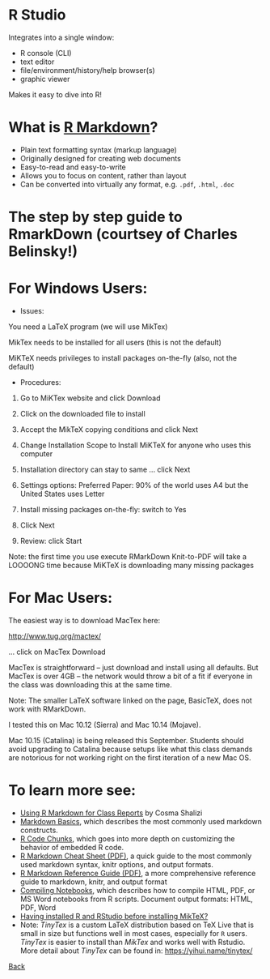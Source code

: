  # R Studio
 
   Integrates into a single window:
 -   R console (CLI)
 -  text editor
 -    file/environment/history/help browser(s)
 -    graphic viewer
 
  Makes it easy to dive into R!

# What is [R Markdown](http://rmarkdown.rstudio.com/)?

+  Plain text formatting syntax (markup language)
+ Originally designed for creating web documents
+  Easy-to-read and easy-to-write
+ Allows you to focus on content, rather than layout
+ Can be converted into virtually any format, e.g. `.pdf`, `.html`, `.doc`

# The step by step guide to RmarkDown (courtsey of Charles Belinsky!)

# For Windows Users:

+ Issues:

You need a LaTeX program (we will use MikTex)

MikTex needs to be installed for all users (this is not the default)

MiKTeX needs privileges to install packages on-the-fly (also, not the default)
 

+ Procedures:

1. Go to MiKTex website and click Download

2. Click on the downloaded file to install

3. Accept the MikTeX copying conditions and click Next

4. Change Installation Scope to Install MiKTeX for anyone who uses this computer

5. Installation directory can stay to same ... click Next

6. Settings options:
Preferred Paper: 90% of the world uses A4 but the United States uses Letter

7. Install missing packages on-the-fly: switch to Yes

8. Click Next

9. Review: click Start

Note: the first time you use execute RMarkDown Knit-to-PDF will take a LOOOONG time because MiKTeX is downloading many missing packages

# For Mac Users: 

The easiest way is to download MacTex here:

http://www.tug.org/mactex/

… click on MacTex Download

 

MacTex is straightforward – just download and install using all defaults. But MacTex is over 4GB – the network would throw a bit of a fit if everyone in the class was downloading this at the same time.

 

Note: The smaller LaTeX software linked on the page, BasicTeX, does not work with RMarkDown.

 

I tested this on Mac 10.12 (Sierra) and Mac 10.14 (Mojave). 

 

Mac 10.15 (Catalina) is being released this September.  Students should avoid upgrading to Catalina because setups like what this class demands are notorious for not working right on the first iteration of a new Mac OS. 



# To learn more see:
 
- [Using R Markdown for Class Reports](http://www.stat.cmu.edu/~cshalizi/rmarkdown/) by Cosma Shalizi
- [Markdown Basics](https://markdown-guide.readthedocs.io/en/latest/basics.html), which describes the most commonly used markdown constructs.
- [R Code Chunks](https://rmarkdown.rstudio.com/lesson-3.html), which goes into more depth on customizing the behavior of embedded R code.
- [R Markdown Cheat Sheet (PDF)](https://www.rstudio.com/wp-content/uploads/2015/02/rmarkdown-cheatsheet.pdf), a quick guide to the most commonly used markdown syntax, knitr options, and output formats.
- [R Markdown Reference Guide (PDF)](https://www.rstudio.com/wp-content/uploads/2015/03/rmarkdown-reference.pdf), a more comprehensive reference guide to markdown, knitr, and output format 
- [Compiling Notebooks](https://support.rstudio.com/hc/en-us/articles/200552276-Creating-Notebooks-from-R-Scripts), which describes how to compile HTML, PDF, or MS Word notebooks from R scripts.
Document output formats: HTML, PDF, Word
- [Having installed R and RStudio before installing MikTeX?](https://medium.com/@sorenlind/create-pdf-reports-using-r-r-markdown-latex-and-knitr-on-windows-10-952b0c48bfa9)
- Note:  *TinyTex* is a custom LaTeX distribution based on TeX Live that is small in size but functions well in most cases, especially for `R` users.  *TinyTex* is easier to install than *MikTex* and works well with Rstudio. More detail about *TinyTex* can be found in: https://yihui.name/tinytex/  


[Back](https://github.com/younghhk/STAT_COMP/)
